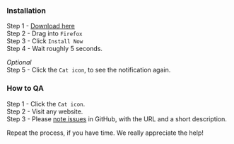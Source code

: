 ### Installation
Step 1 - [Download here](https://github.com/fightforthefuture/TeamFutureForFirefox/raw/master/catsignal.xpi)  
Step 2 - Drag into `Firefox`  
Step 3 - Click `Install Now`  
Step 4 - Wait roughly 5 seconds.  

*Optional*  
Step 5 - Click the `Cat icon`, to see the notification again.  

### How to QA
Step 1 - Click the `Cat icon`.  
Step 2 - Visit any website.  
Step 3 - Please [note issues](https://github.com/fightforthefuture/TeamFutureForFirefox/issues/new) in GitHub, with the URL and a short description.  

Repeat the process, if you have time. We really appreciate the help!  

